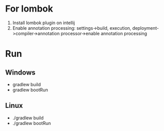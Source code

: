 # For lombok
1. Install lombok plugin on intellij
2. Enable annotation processing: settings->build,
 execution, deployment->compiler->annotation processor->enable annotation processing

# Run
## Windows
* gradlew build
* gradlew bootRun

## Linux
* ./gradlew build
* ./gradlew bootRun